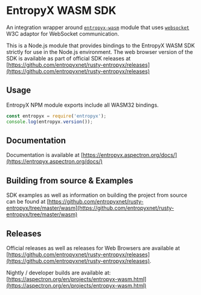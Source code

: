 # EntropyX WASM SDK

An integration wrapper around [`entropyx-wasm`](https://www.npmjs.com/package/entropyx-wasm) module that uses [`websocket`](https://www.npmjs.com/package/websocket) W3C adaptor for WebSocket communication.

This is a Node.js module that provides bindings to the EntropyX WASM SDK strictly for use in the Node.js environment. The web browser version of the SDK is available as part of official SDK releases at [https://github.com/entropyxnet/rusty-entropyx/releases](https://github.com/entropyxnet/rusty-entropyx/releases)

## Usage

EntropyX NPM module exports include all WASM32 bindings.
```javascript
const entropyx = require('entropyx');
console.log(entropyx.version());
```

## Documentation

Documentation is available at [https://entropyx.aspectron.org/docs/](https://entropyx.aspectron.org/docs/)


## Building from source & Examples

SDK examples as well as information on building the project from source can be found at [https://github.com/entropyxnet/rusty-entropyx/tree/master/wasm](https://github.com/entropyxnet/rusty-entropyx/tree/master/wasm)

## Releases

Official releases as well as releases for Web Browsers are available at [https://github.com/entropyxnet/rusty-entropyx/releases](https://github.com/entropyxnet/rusty-entropyx/releases).

Nightly / developer builds are available at: [https://aspectron.org/en/projects/entropyx-wasm.html](https://aspectron.org/en/projects/entropyx-wasm.html)


